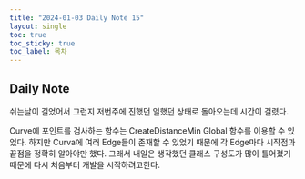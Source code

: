 ```yaml
---
title: "2024-01-03 Daily Note 15"
layout: single
toc: true
toc_sticky: true
toc_label: 목차
---
```


## Daily Note

쉬는날이 길었어서 그런지 저번주에 진했던 일했던 상태로 돌아오는데 시간이 걸렸다.

Curve에 포인트를 검사하는 함수는 CreateDistanceMin Global 함수를 이용할 수 있었다. 하지만 Curva에 여러 Edge들이 존재할 수 있었기 때문에 각 Edge마다 시작점과 끝점을 정확히 알아야만 했다. 그래서 내일은 생각했던 클래스 구성도가 많이 틀어졌기 때문에 다시 처음부터 개발을 시작하려고한다.

